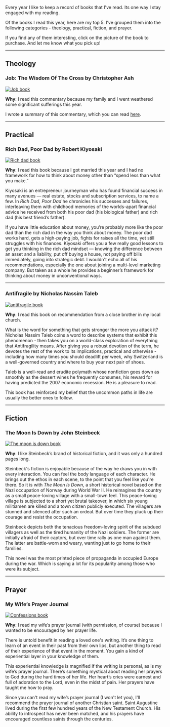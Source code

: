 Every year I like to keep a record of books that I've read. Its one way I stay engaged with my reading.

Of the books I read this year, here are my top 5. I’ve grouped them into the following categories - theology, practical, fiction, and prayer.

If you find any of them interesting, click on the picture of the book to purchase. And let me know what you pick up!

------
## Theology

### Job: The Wisdom Of The Cross by Christopher Ash

<div className="postImageContainer"><a href="https://amzn.to/31lMIog" target="_blank"><img src="/summary/job.jpg" className="smallPostImage" alt="Job book" title="absolutely LOVED this commentary" /></a></div>

**Why**: I read this commentary because my family and I went weathered some significant sufferings this year.

I wrote a summary of this commentary, which you can read [here](../../summary/3/job-the-wisdom-of-the-cross).

------
## Practical

### Rich Dad, Poor Dad by Robert Kiyosaki

<div className="postImageContainer"><a href="https://amzn.to/3nKTDAj" target="_blank"><img src="/blogpost/rich-dad.jpg" className="smallPostImage" alt="Rich dad book" title="" /></a></div>

**Why**: I read this book because I got married this year and I had no framework for how to think about money other than “spend less than what you make.”

Kiyosaki is an entrepreneur journeyman who has found financial success in many avenues — real estate, stocks and subscription services, to name a few. In _Rich Dad, Poor Dad_ he chronicles his successes and failures, interleaving them with childhood memories of the worlds-apart financial advice he received from both his poor dad (his biological father) and rich dad (his best friend’s father). 

If you have little education about money, you’re probably more like the poor dad than the rich dad in the way you think about money. The poor dad works hard, gets a high-paying job, fights for raises all the time, yet still struggles with his finances. Kiyosaki offers you a few really good lessons to get you thinking in the rich dad mindset — knowing the difference between an asset and a liability, put off buying a house, not paying off bills immediately, going into strategic debt. I wouldn't echo all of his recommendations, especially the one about joining a multi-level marketing company. But taken as a whole he provides a beginner’s framework for thinking about money in unconventional ways.


------

### <a id="antifragile" href="#"></a> Antifragile by Nicholas Nassim Taleb

<div className="postImageContainer"><a href="https://amzn.to/2LZkSsZ" target="_blank"><img src="/blogpost/antifragile.jpg" className="smallPostImage" alt="antifragile book" title="" /></a></div>

**Why**: I read this book on recommendation from a close brother in my local church.

What is the word for something that gets stronger the more you attack it? Nicholas Nassim Taleb coins a word to describe systems that exhibit this phenomenon - then takes you on a world-class exploration of everything that Antifragility means. After giving you a robust devotion of the term, he devotes the rest of the work to its implications, practical and otherwise - including how many times you should deadlift per week, why Switzerland is a well-governed country and where to buy your next pair of shoes.

Taleb is a well-read and erudite polymath whose nonfiction goes down as smoothly as the dessert wines he frequently consumes, his reward for having predicted the 2007 economic recession. He is a pleasure to read.

This book has reinforced my belief that the uncommon paths in life are usually the better ones to follow.

------
## Fiction

### The Moon Is Down by John Steinbeck

<div className="postImageContainer"><a href="https://amzn.to/3avn6KR" target="_blank"><img src="/blogpost/the-moon-is-down.jpg" className="smallPostImage" alt="The moon is down book" title="" /></a></div>

**Why**: I like Steinbeck’s brand of historical fiction, and it was only a hundred pages long.

Steinbeck's fiction is enjoyable because of the way he draws you in with every interaction. You can feel the body language of each character. He brings out the ethos in each scene, to the point that you feel like you're there. So it is with _The Moon Is Down_, a short historical novel based on the Nazi occupation of Norway during World War II. He reimagines the country as a small peace-loving village with a small-town feel. This peace-loving village is subjected to a short yet brutal takeover, in which six young militiamen are killed and a town citizen publicly executed. The villagers are stunned and silenced after such an ordeal. But over time they pluck up their courage and resist the occupation. 

Steinbeck depicts both the tenacious freedom-loving spirit of the subdued villagers as well as the tired humanity of the Nazi soldiers. The former are initially afraid of their captors, but over time rally as one man against them. The latter are battle-worn and weary, wanting just to go home to their families.

This novel was the most printed piece of propaganda in occupied Europe during the war. Which is saying a lot for its popularity among those who were its subject.

---------
## Prayer

### My Wife’s Prayer Journal

<div className="postImageContainer"><a href="https://amzn.to/2KrNydI" target="_blank"><img src="/blogpost/confessions.jpg" className="smallPostImage" alt="Confessions book" title="wait, that's not my wife's prayer journal" /></a></div>

**Why**: I read my wife’s prayer journal (with permission, of course) because I wanted to be encouraged by her prayer life.

There is untold benefit in reading a loved one's writing. It’s one thing to learn of an event in their past from their own lips, but another thing to read of their experience of that event in the moment. You gain a kind of experiential layer in your knowledge of them. 

This experiential knowledge is magnified if the writing is personal, as is my wife’s prayer journal. There’s something mystical about reading her prayers to God during the hard times of her life. Her heart’s cries were earnest and full of adoration to the Lord, even in the midst of pain. Her prayers have taught me how to pray.

Since you can't read my wife’s prayer journal (I won't let you), I'll recommend the prayer journal of another Christian saint. Saint Augustine lived during the first few hundred years of the New Testament Church. His ability to introspect has never been matched, and his prayers have encouraged countless saints through the centuries.